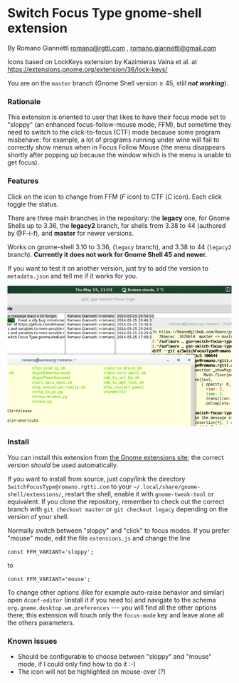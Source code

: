 # Switch Focus Type gnome-shell extension

By Romano Giannetti <romano@rgtti.com> , <romano.giannetti@gmail.com>

Icons based on LockKeys extension by Kazimieras Vaina et al. at https://extensions.gnome.org/extension/36/lock-keys/

You are on the `master` branch (Gnome Shell version ≥ 45, still ***not working***).

### Rationale

This extension is oriented to user that likes to have their focus
mode set to "sloppy" (an enhanced focus-follow-mouse mode, FFM), but sometime
they need to switch to the click-to-focus (CTF) mode because some program
misbehave: for example, a lot of programs running under wine will fail
to correctly show menus when in Focus Follow Mouse (the menu disappears shortly
after popping up because the window which is the menu is unable to get focus).

### Features

Click on the icon to change from FFM (_F_ icon) to CTF (_C_ icon).
Each click toggle the status.

There are three main branches in the repository: the **legacy** one, for Gnome Shells up to 3.36, the **legacy2** branch, for shells from 3.38 to 44 (authored by @F-i-f), and **master** for newer versions.

Works on gnome-shell 3.10 to 3.36, (`legacy` branch), and 3.38 to 44 (`legacy2` branch). **Currently it does not work for Gnome Shell 45 and newer.**

If you want to test it on another version,
just try to add the version to `metadata.json` and tell me if it works for you.

![Screencast](https://raw.githubusercontent.com/Rmano/gse-switch-focus-mode/master/screencast.gif)

### Install

You can install this extension from [the Gnome extensions site](https://extensions.gnome.org/); the correct version *should* be used automatically.


If you want to install from source, just copy/link the directory `SwitchFocusType@romano.rgtti.com` to your
`~/.local/share/gnome-shell/extensions/`, restart the shell, enable it with
`gnome-tweak-tool` or equivalent. If you clone the repository, remember to check out the correct branch with `git checkout master` or `git checkout legacy` depending on the version of your shell.

Normally switch between "sloppy" and "click" to focus modes. If you prefer
"mouse" mode, edit the file `extensions.js` and change the line

    const FFM_VARIANT='sloppy';

to

    const FFM_VARIANT='mouse';

To change other options (like for example auto-raise behavior and similar)
open `dconf-editor`  (install it if you need to) and navigate to the schema
`org.gnome.desktop.wm.preferences` --- you will find all the other
options there; this extension will touch only the `focus-mode` key and
leave alone all the others parameters.

### Known issues

* Should be configurable to choose between "sloppy" and "mouse" mode,
if I could only find how to do it :-)
* The icon will not be highlighted on mouse-over (?)


